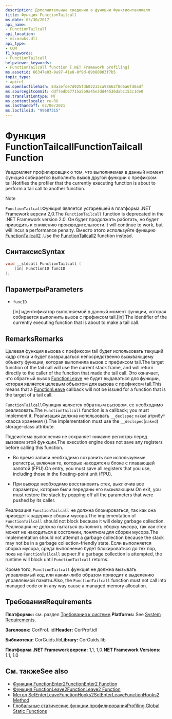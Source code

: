 ```yaml
---
description: Дополнительные сведения о функции Функтионтаилкалл
title: Функция FunctionTailcall
ms.date: 03/30/2017
api_name:
- FunctionTailcall
api_location:
- mscorwks.dll
api_type:
- COM
f1_keywords:
- FunctionTailcall
helpviewer_keywords:
- FunctionTailcall function [.NET Framework profiling]
ms.assetid: 66347e03-9a97-41e8-8f9d-89b80803f7b5
topic_type:
- apiref
ms.openlocfilehash: 8da3efde7d925fdb02232ca98662f8d6a6fd0adf
ms.sourcegitcommit: ddf7edb67715a5b9a45e3dd44536dabc153c1de0
ms.translationtype: MT
ms.contentlocale: ru-RU
ms.lasthandoff: 02/06/2021
ms.locfileid: "99687315"
---
```

# <a name="functiontailcall-function"></a><span data-ttu-id="84d2a-103">Функция FunctionTailcall</span><span class="sxs-lookup"><span data-stu-id="84d2a-103">FunctionTailcall Function</span></span>

<span data-ttu-id="84d2a-104">Уведомляет профилировщик о том, что выполняемая в данный момент функция собирается выполнить вызов другой функции с префиксом tail.</span><span class="sxs-lookup"><span data-stu-id="84d2a-104">Notifies the profiler that the currently executing function is about to perform a tail call to another function.</span></span>  
  
> [!NOTE]
> <span data-ttu-id="84d2a-105">`FunctionTailcall`Функция является устаревшей в платформа .NET Framework версии 2,0.</span><span class="sxs-lookup"><span data-stu-id="84d2a-105">The `FunctionTailcall` function is deprecated in the .NET Framework version 2.0.</span></span> <span data-ttu-id="84d2a-106">Он будет продолжать работать, но будет приводить к снижению производительности.</span><span class="sxs-lookup"><span data-stu-id="84d2a-106">It will continue to work, but will incur a performance penalty.</span></span> <span data-ttu-id="84d2a-107">Вместо этого используйте функцию [FunctionTailcall2](functiontailcall2-function.md) .</span><span class="sxs-lookup"><span data-stu-id="84d2a-107">Use the [FunctionTailcall2](functiontailcall2-function.md) function instead.</span></span>  
  
## <a name="syntax"></a><span data-ttu-id="84d2a-108">Синтаксис</span><span class="sxs-lookup"><span data-stu-id="84d2a-108">Syntax</span></span>  
  
```cpp
void __stdcall FunctionTailcall (  
    [in] FunctionID funcID  
);  
```  
  
## <a name="parameters"></a><span data-ttu-id="84d2a-109">Параметры</span><span class="sxs-lookup"><span data-stu-id="84d2a-109">Parameters</span></span>

- `funcID`

  <span data-ttu-id="84d2a-110">\[in] идентификатор выполняемой в данный момент функции, которая собирается выполнить вызов с префиксом tail.</span><span class="sxs-lookup"><span data-stu-id="84d2a-110">\[in] The identifier of the currently executing function that is about to make a tail call.</span></span>

## <a name="remarks"></a><span data-ttu-id="84d2a-111">Remarks</span><span class="sxs-lookup"><span data-stu-id="84d2a-111">Remarks</span></span>  

 <span data-ttu-id="84d2a-112">Целевая функция вызова с префиксом tail будет использовать текущий кадр стека и будет возвращаться непосредственно вызывающему объекту функции, которая выполнила вызов с префиксом tail.</span><span class="sxs-lookup"><span data-stu-id="84d2a-112">The target function of the tail call will use the current stack frame, and will return directly to the caller of the function that made the tail call.</span></span> <span data-ttu-id="84d2a-113">Это означает, что обратный вызов [FunctionLeave](functionleave-function.md) не будет выдаваться для функции, которая является целевым объектом для вызова с префиксом tail.</span><span class="sxs-lookup"><span data-stu-id="84d2a-113">This means that a [FunctionLeave](functionleave-function.md) callback will not be issued for a function that is the target of a tail call.</span></span>  
  
 <span data-ttu-id="84d2a-114">`FunctionTailcall`Функция является обратным вызовом. ее необходимо реализовать.</span><span class="sxs-lookup"><span data-stu-id="84d2a-114">The `FunctionTailcall` function is a callback; you must implement it.</span></span> <span data-ttu-id="84d2a-115">Реализация должна использовать `__declspec` `naked` атрибут класса хранения ().</span><span class="sxs-lookup"><span data-stu-id="84d2a-115">The implementation must use the `__declspec`(`naked`) storage-class attribute.</span></span>  
  
 <span data-ttu-id="84d2a-116">Подсистема выполнения не сохраняет никакие регистры перед вызовом этой функции.</span><span class="sxs-lookup"><span data-stu-id="84d2a-116">The execution engine does not save any registers before calling this function.</span></span>  
  
- <span data-ttu-id="84d2a-117">Во время записи необходимо сохранить все используемые регистры, включая те, которые находятся в блоке с плавающей запятой (FPU).</span><span class="sxs-lookup"><span data-stu-id="84d2a-117">On entry, you must save all registers that you use, including those in the floating-point unit (FPU).</span></span>  
  
- <span data-ttu-id="84d2a-118">При выходе необходимо восстановить стек, выключив все параметры, которые были переданы его вызывающим.</span><span class="sxs-lookup"><span data-stu-id="84d2a-118">On exit, you must restore the stack by popping off all the parameters that were pushed by its caller.</span></span>  
  
 <span data-ttu-id="84d2a-119">Реализация `FunctionTailcall` не должна блокироваться, так как она приведет к задержке сборки мусора.</span><span class="sxs-lookup"><span data-stu-id="84d2a-119">The implementation of `FunctionTailcall` should not block because it will delay garbage collection.</span></span> <span data-ttu-id="84d2a-120">Реализация не должна пытаться выполнить сборку мусора, так как стек может не находиться в состоянии, понятном для сборки мусора.</span><span class="sxs-lookup"><span data-stu-id="84d2a-120">The implementation should not attempt a garbage collection because the stack may not be in a garbage collection-friendly state.</span></span> <span data-ttu-id="84d2a-121">Если выполняется сборка мусора, среда выполнения будет блокироваться до тех пор, пока не `FunctionTailcall` вернет.</span><span class="sxs-lookup"><span data-stu-id="84d2a-121">If a garbage collection is attempted, the runtime will block until `FunctionTailcall` returns.</span></span>  
  
 <span data-ttu-id="84d2a-122">Кроме того, `FunctionTailcall` функция не должна вызывать управляемый код или каким-либо образом приводит к выделению управляемой памяти.</span><span class="sxs-lookup"><span data-stu-id="84d2a-122">Also, the `FunctionTailcall` function must not call into managed code or in any way cause a managed memory allocation.</span></span>  
  
## <a name="requirements"></a><span data-ttu-id="84d2a-123">Требования</span><span class="sxs-lookup"><span data-stu-id="84d2a-123">Requirements</span></span>  

 <span data-ttu-id="84d2a-124">**Платформы:** см. раздел [Требования к системе](../../get-started/system-requirements.md).</span><span class="sxs-lookup"><span data-stu-id="84d2a-124">**Platforms:** See [System Requirements](../../get-started/system-requirements.md).</span></span>  
  
 <span data-ttu-id="84d2a-125">**Заголовок:** CorProf. idl</span><span class="sxs-lookup"><span data-stu-id="84d2a-125">**Header:** CorProf.idl</span></span>  
  
 <span data-ttu-id="84d2a-126">**Библиотека:** CorGuids.lib</span><span class="sxs-lookup"><span data-stu-id="84d2a-126">**Library:** CorGuids.lib</span></span>  
  
 <span data-ttu-id="84d2a-127">**Платформа .NET Framework версии:** 1,1, 1,0</span><span class="sxs-lookup"><span data-stu-id="84d2a-127">**.NET Framework Versions:** 1.1, 1.0</span></span>  
  
## <a name="see-also"></a><span data-ttu-id="84d2a-128">См. также</span><span class="sxs-lookup"><span data-stu-id="84d2a-128">See also</span></span>

- [<span data-ttu-id="84d2a-129">Функция FunctionEnter2</span><span class="sxs-lookup"><span data-stu-id="84d2a-129">FunctionEnter2 Function</span></span>](functionenter2-function.md)
- [<span data-ttu-id="84d2a-130">Функция FunctionLeave2</span><span class="sxs-lookup"><span data-stu-id="84d2a-130">FunctionLeave2 Function</span></span>](functionleave2-function.md)
- [<span data-ttu-id="84d2a-131">Метод SetEnterLeaveFunctionHooks2</span><span class="sxs-lookup"><span data-stu-id="84d2a-131">SetEnterLeaveFunctionHooks2 Method</span></span>](icorprofilerinfo2-setenterleavefunctionhooks2-method.md)
- [<span data-ttu-id="84d2a-132">Глобальные статические функции профилирования</span><span class="sxs-lookup"><span data-stu-id="84d2a-132">Profiling Global Static Functions</span></span>](profiling-global-static-functions.md)
